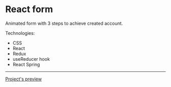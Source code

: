 <h1>React form</h1>
<p>Animated form with 3 steps to achieve created account.</p>
<p>Technologies:</p>
<ul>
  <li>CSS</li>
  <li>React</li>
  <li>Redux</li>
  <li>useReducer hook</li>
  <li>React Spring</li>
</ul>
<hr>
<a href="https://teo-form-app.herokuapp.com/" target="_blank">Project's preview</a>

